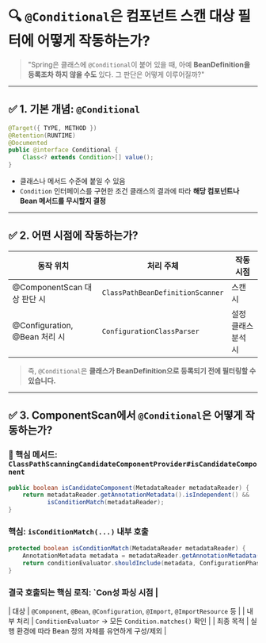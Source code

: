 # 🔍 `@Conditional`은 컴포넌트 스캔 대상 필터에 어떻게 작동하는가?

> "Spring은 클래스에 `@Conditional`이 붙어 있을 때,
> 아예 **BeanDefinition을 등록조차 하지 않을 수도** 있다.
> 그 판단은 어떻게 이루어질까?"

---

## ✅ 1. 기본 개념: `@Conditional`

```java
@Target({ TYPE, METHOD })
@Retention(RUNTIME)
@Documented
public @interface Conditional {
    Class<? extends Condition>[] value();
}
```

* 클래스나 메서드 수준에 붙일 수 있음
* `Condition` 인터페이스를 구현한 조건 클래스의 결과에 따라
  **해당 컴포넌트나 Bean 메서드를 무시할지 결정**

---

## ✅ 2. 어떤 시점에 작동하는가?

| 동작 위치                      | 처리 주체                            | 작동 시점       |
| -------------------------- | -------------------------------- | ----------- |
| @ComponentScan 대상 판단 시     | `ClassPathBeanDefinitionScanner` | 스캔 시        |
| @Configuration, @Bean 처리 시 | `ConfigurationClassParser`       | 설정 클래스 분석 시 |

> 즉, `@Conditional`은 **클래스가 BeanDefinition으로 등록되기 전에 필터링할 수 있습니다.**

---

## ✅ 3. ComponentScan에서 `@Conditional`은 어떻게 작동하는가?

### 📌 핵심 메서드: `ClassPathScanningCandidateComponentProvider#isCandidateComponent`

```java
public boolean isCandidateComponent(MetadataReader metadataReader) {
    return metadataReader.getAnnotationMetadata().isIndependent() &&
           isConditionMatch(metadataReader);
}
```

### 핵심: `isConditionMatch(...)` 내부 호출

```java
protected boolean isConditionMatch(MetadataReader metadataReader) {
    AnnotationMetadata metadata = metadataReader.getAnnotationMetadata();
    return conditionEvaluator.shouldInclude(metadata, ConfigurationPhase.REGISTER_BEAN);
}
```

### 결국 호출되는 핵심 로직: `Con성 파싱 시점                                                      |
| 대상    | `@Component`, `@Bean`, `@Configuration`, `@Import`, `@ImportResource` 등 |
| 내부 처리 | `ConditionEvaluator` → 모든 `Condition.matches()` 확인                      |
| 최종 목적 | 실행 환경에 따라 Bean 정의 자체를 유연하게 구성/제외                                        |
